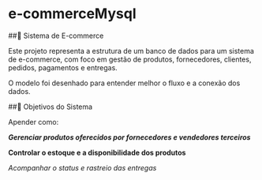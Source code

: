 # e-commerceMysql

##🛒 Sistema de E-commerce
<p>Este projeto representa a estrutura de um banco de dados para um sistema de e-commerce, com foco em gestão de produtos, fornecedores, clientes, pedidos, pagamentos e entregas.</p>
<p>O modelo foi desenhado para entender melhor o fluxo e a conexão dos dados.</p>

##🎯 Objetivos do Sistema

<p>Apender como:</p>

***Gerenciar produtos oferecidos por fornecedores e vendedores terceiros***

**Controlar o estoque e a disponibilidade dos produtos**

*Acompanhar o status e rastreio das entregas*

